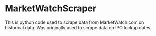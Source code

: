 # MarketWatchScraper

This is python code used to scrape data from MarketWatch.com on historical data. Was originally used to scrape data on IPO lockup dates.
